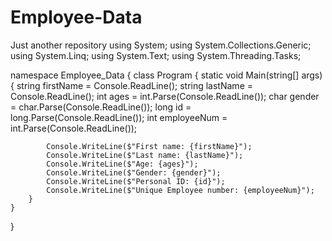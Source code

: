 # Employee-Data
Just another repository
using System;
using System.Collections.Generic;
using System.Linq;
using System.Text;
using System.Threading.Tasks;

namespace Employee_Data
{
    class Program
    {
        static void Main(string[] args)
        {
            string firstName = Console.ReadLine();
            string lastName = Console.ReadLine();
            int ages = int.Parse(Console.ReadLine());
            char gender = char.Parse(Console.ReadLine());
            long id = long.Parse(Console.ReadLine());
            int employeeNum = int.Parse(Console.ReadLine());

            Console.WriteLine($"First name: {firstName}");
            Console.WriteLine($"Last name: {lastName}");
            Console.WriteLine($"Age: {ages}");
            Console.WriteLine($"Gender: {gender}");
            Console.WriteLine($"Personal ID: {id}");
            Console.WriteLine($"Unique Employee number: {employeeNum}");
        }
    }
}
